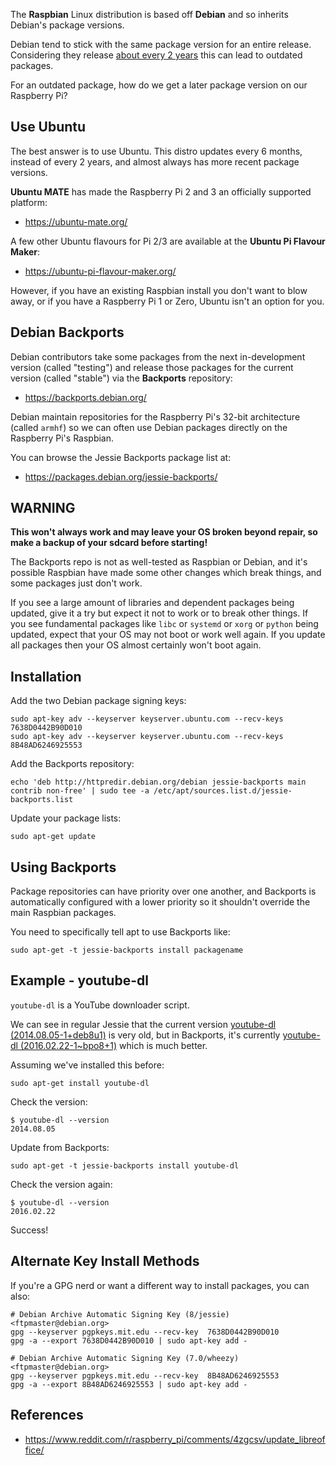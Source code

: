 The **Raspbian** Linux distribution is based off **Debian** and so inherits Debian's package versions.

Debian tend to stick with the same package version for an entire release. Considering they release [about every 2 years](https://en.wikipedia.org/wiki/List_of_Debian_releases#Release_table) this can lead to outdated packages.

For an outdated package, how do we get a later package version on our Raspberry Pi?

## Use Ubuntu

The best answer is to use Ubuntu. This distro updates every 6 months, instead of every 2 years, and almost always has more recent package versions.

**Ubuntu MATE** has made the Raspberry Pi 2 and 3 an officially supported platform:

* https://ubuntu-mate.org/

A few other Ubuntu flavours for Pi 2/3 are available at the **Ubuntu Pi Flavour Maker**:

* https://ubuntu-pi-flavour-maker.org/

However, if you have an existing Raspbian install you don't want to blow away, or if you have a Raspberry Pi 1 or Zero, Ubuntu isn't an option for you.

## Debian Backports

Debian contributors take some packages from the next in-development version (called "testing") and release those packages for the current version (called "stable") via the **Backports** repository:

* https://backports.debian.org/

Debian maintain repositories for the Raspberry Pi's 32-bit architecture (called `armhf`) so we can often use Debian packages directly on the Raspberry Pi's Raspbian.

You can browse the Jessie Backports package list at:

* https://packages.debian.org/jessie-backports/

## WARNING

**This won't always work and may leave your OS broken beyond repair, so make a backup of your sdcard before starting!**

The Backports repo is not as well-tested as Raspbian or Debian, and it's possible Raspbian have made some other changes which break things, and some packages just don't work.

If you see a large amount of libraries and dependent packages being updated, give it a try but expect it not to work or to break other things. If you see fundamental packages like `libc` or `systemd` or `xorg` or `python` being updated, expect that your OS may not boot or work well again. If you update all packages then your OS almost certainly won't boot again.

## Installation

Add the two Debian package signing keys:

~~~
sudo apt-key adv --keyserver keyserver.ubuntu.com --recv-keys 7638D0442B90D010
sudo apt-key adv --keyserver keyserver.ubuntu.com --recv-keys 8B48AD6246925553
~~~

Add the Backports repository:

~~~
echo 'deb http://httpredir.debian.org/debian jessie-backports main contrib non-free' | sudo tee -a /etc/apt/sources.list.d/jessie-backports.list
~~~

Update your package lists:

~~~
sudo apt-get update
~~~

## Using Backports

Package repositories can have priority over one another, and Backports is automatically configured with a lower priority so it shouldn't override the main Raspbian packages.

You need to specifically tell apt to use Backports like:

~~~
sudo apt-get -t jessie-backports install packagename
~~~

## Example - youtube-dl

`youtube-dl` is a YouTube downloader script.

We can see in regular Jessie that the current version [youtube-dl (2014.08.05-1+deb8u1)](https://packages.debian.org/jessie/web/youtube-dl) is very old, but in Backports, it's currently [youtube-dl (2016.02.22-1~bpo8+1)](https://packages.debian.org/jessie-backports/web/youtube-dl) which is much better.

Assuming we've installed this before:

~~~
sudo apt-get install youtube-dl
~~~

Check the version:

~~~
$ youtube-dl --version
2014.08.05
~~~

Update from Backports:

~~~
sudo apt-get -t jessie-backports install youtube-dl
~~~

Check the version again:

~~~
$ youtube-dl --version
2016.02.22
~~~

Success!

## Alternate Key Install Methods

If you're a GPG nerd or want a different way to install packages, you can also:

~~~
# Debian Archive Automatic Signing Key (8/jessie) <ftpmaster@debian.org>
gpg --keyserver pgpkeys.mit.edu --recv-key  7638D0442B90D010
gpg -a --export 7638D0442B90D010 | sudo apt-key add -

# Debian Archive Automatic Signing Key (7.0/wheezy) <ftpmaster@debian.org>
gpg --keyserver pgpkeys.mit.edu --recv-key  8B48AD6246925553
gpg -a --export 8B48AD6246925553 | sudo apt-key add -
~~~

## References

* https://www.reddit.com/r/raspberry_pi/comments/4zgcsv/update_libreoffice/